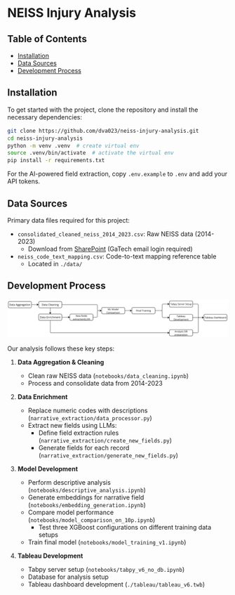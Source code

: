 # NEISS Injury Analysis

## Table of Contents

- [Installation](#installation)
- [Data Sources](#data-sources)
- [Development Process](#development-process)

## Installation

To get started with the project, clone the repository and install the necessary dependencies:

```sh
git clone https://github.com/dva023/neiss-injury-analysis.git
cd neiss-injury-analysis
python -m venv .venv  # create virtual env
source .venv/bin/activate  # activate the virtual env
pip install -r requirements.txt
```

For the AI-powered field extraction, copy `.env.example` to `.env` and add your API tokens.

## Data Sources

Primary data files required for this project:

- `consolidated_cleaned_neiss_2014_2023.csv`: Raw NEISS data (2014-2023)
  - Download from [SharePoint](https://gtvault.sharepoint.com/:x:/s/cse6242groupprojectchat/EbMcEGz4dzpKnl6qIT-oSG4BqToa0ZMSI4rVL9CFyb-gVg?e=cTygq0) (GaTech email login required)
- `neiss_code_text_mapping.csv`: Code-to-text mapping reference table
  - Located in `./data/`

## Development Process

![dev-process](./images/dev-process.png)

Our analysis follows these key steps:

1. **Data Aggregation & Cleaning**
   - Clean raw NEISS data (`notebooks/data_cleaning.ipynb`)
   - Process and consolidate data from 2014-2023

2. **Data Enrichment**
   - Replace numeric codes with descriptions (`narrative_extraction/data_processor.py`)
   - Extract new fields using LLMs:
     - Define field extraction rules (`narrative_extraction/create_new_fields.py`)
     - Generate fields for each record (`narrative_extraction/generate_new_fields.py`)

3. **Model Development**
   - Perform descriptive analysis (`notebooks/descriptive_analysis.ipynb`)
   - Generate embeddings for narrative field (`notebooks/embedding_generation.ipynb`)
   - Compare model performance (`notebooks/model_comparison_on_10p.ipynb`)
     - Test three XGBoost configurations on different training data setups
   - Train final model (`notebooks/model_training_v1.ipynb`)

4. **Tableau Development**

   - Tabpy server setup (`notebooks/tabpy_v6_no_db.ipynb`)
   - Database for analysis setup
   - Tableau dashboard development (`./tableau/tableau_v6.twb`)
